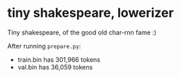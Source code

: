 
# tiny shakespeare, lowerizer

Tiny shakespeare, of the good old char-rnn fame :)

After running `prepare.py`:

- train.bin has 301,966 tokens
- val.bin has 36,059 tokens
